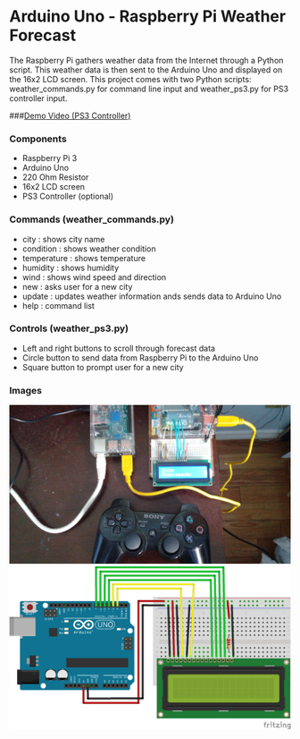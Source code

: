 # Arduino Uno - Raspberry Pi Weather Forecast

The Raspberry Pi gathers weather data from the Internet through a Python script. This weather data is then sent
to the Arduino Uno and displayed on the 16x2 LCD screen. This project comes with two Python scripts: weather_commands.py
for command line input and weather_ps3.py for PS3 controller input.

###[Demo Video (PS3 Controller)](https://vid.me/Iex0)

### Components
- Raspberry Pi 3
- Arduino Uno
- 220 Ohm Resistor
- 16x2 LCD screen
- PS3 Controller (optional)

### Commands (weather_commands.py)
- city : shows city name
- condition : shows weather condition
- temperature : shows temperature
- humidity : shows humidity
- wind : shows wind speed and direction
- new : asks user for a new city
- update : updates weather information ands sends data to Arduino Uno
- help : command list

### Controls (weather_ps3.py)
- Left and right buttons to scroll through forecast data
- Circle button to send data from Raspberry Pi to the Arduino Uno
- Square button to prompt user for a new city

### Images

<img src=https://github.com/cmjten/arduino-pi-weather-forecast/blob/master/setup_images/arduino_pi_weather_forecast_setup.png width=600/>

<img src=https://github.com/cmjten/arduino-pi-weather-forecast/blob/master/setup_images/arduino_pi_weather_forecast.png width=600/>

